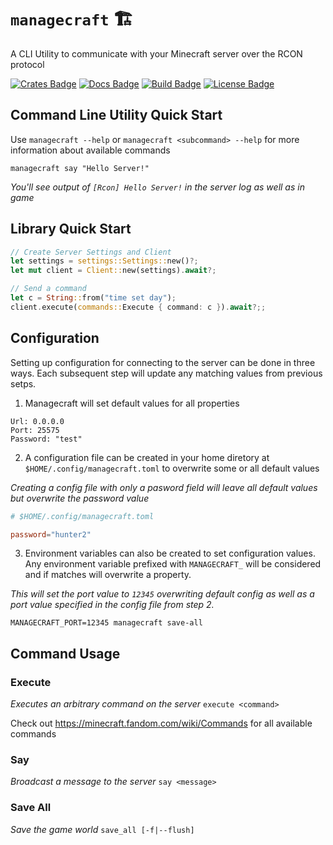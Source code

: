 # `managecraft` :building_construction:
A CLI Utility to communicate with your Minecraft server over the RCON protocol

[![Crates Badge]][Crates] [![Docs Badge]][Docs] [![Build Badge]][Build] [![License Badge]][License]

## Command Line Utility Quick Start
Use `managecraft --help` or `managecraft <subcommand> --help` for more information about available commands

```shell
managecraft say "Hello Server!"
```
_You'll see output of `[Rcon] Hello Server!` in the server log as well as in game_

## Library Quick Start
```rust
// Create Server Settings and Client
let settings = settings::Settings::new()?;
let mut client = Client::new(settings).await?;

// Send a command
let c = String::from("time set day");
client.execute(commands::Execute { command: c }).await?;;
```

## Configuration
Setting up configuration for connecting to the server can be done in three ways. Each subsequent step will update any matching values from previous setps.

1. Managecraft will set default values for all properties
```
Url: 0.0.0.0
Port: 25575
Password: "test"
```

2. A configuration file can be created in your home diretory at `$HOME/.config/managecraft.toml` to overwrite some or all default values

_Creating a config file with only a pasword field will leave all default values but overwrite the password value_
```toml
# $HOME/.config/managecraft.toml

password="hunter2"
```

3. Environment variables can also be created to set configuration values. Any environment variable prefixed with `MANAGECRAFT_` will be considered and if matches will overwrite a property.

_This will set the port value to `12345` overwriting default config as well as a port value specified in the config file from step 2._
```shell
MANAGECRAFT_PORT=12345 managecraft save-all
```

## Command Usage

### Execute
_Executes an arbitrary command on the server_
`execute <command>`

Check out https://minecraft.fandom.com/wiki/Commands for all available commands

### Say
_Broadcast a message to the server_
`say <message>` 

### Save All
_Save the game world_
`save_all [-f|--flush]` 

[Crates]: https://crates.io/crates/robotconfig
[Crates Badge]: https://img.shields.io/crates/v/robotconfig

[Docs]: https://docs.rs/robotconfig
[Docs Badge]: https://docs.rs/managecraft/badge.svg

[Build]: https://travis-ci.com/jayman888/managecraft
[Build Badge]: https://travis-ci.com/jayman888/managecraft.svg?branch=master

[License]: https://spdx.org/licenses/MIT.html
[License Badge]: https://img.shields.io/badge/License-MIT-blue.svg
